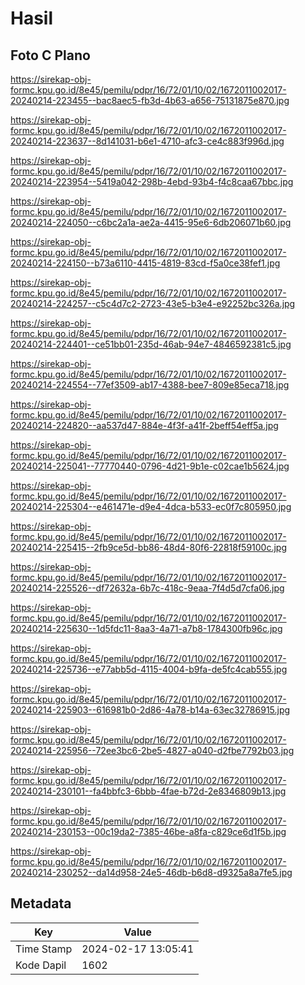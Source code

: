 # Hasil

## Foto C Plano

https://sirekap-obj-formc.kpu.go.id/8e45/pemilu/pdpr/16/72/01/10/02/1672011002017-20240214-223455--bac8aec5-fb3d-4b63-a656-75131875e870.jpg

https://sirekap-obj-formc.kpu.go.id/8e45/pemilu/pdpr/16/72/01/10/02/1672011002017-20240214-223637--8d141031-b6e1-4710-afc3-ce4c883f996d.jpg

https://sirekap-obj-formc.kpu.go.id/8e45/pemilu/pdpr/16/72/01/10/02/1672011002017-20240214-223954--5419a042-298b-4ebd-93b4-f4c8caa67bbc.jpg

https://sirekap-obj-formc.kpu.go.id/8e45/pemilu/pdpr/16/72/01/10/02/1672011002017-20240214-224050--c6bc2a1a-ae2a-4415-95e6-6db206071b60.jpg

https://sirekap-obj-formc.kpu.go.id/8e45/pemilu/pdpr/16/72/01/10/02/1672011002017-20240214-224150--b73a6110-4415-4819-83cd-f5a0ce38fef1.jpg

https://sirekap-obj-formc.kpu.go.id/8e45/pemilu/pdpr/16/72/01/10/02/1672011002017-20240214-224257--c5c4d7c2-2723-43e5-b3e4-e92252bc326a.jpg

https://sirekap-obj-formc.kpu.go.id/8e45/pemilu/pdpr/16/72/01/10/02/1672011002017-20240214-224401--ce51bb01-235d-46ab-94e7-4846592381c5.jpg

https://sirekap-obj-formc.kpu.go.id/8e45/pemilu/pdpr/16/72/01/10/02/1672011002017-20240214-224554--77ef3509-ab17-4388-bee7-809e85eca718.jpg

https://sirekap-obj-formc.kpu.go.id/8e45/pemilu/pdpr/16/72/01/10/02/1672011002017-20240214-224820--aa537d47-884e-4f3f-a41f-2beff54eff5a.jpg

https://sirekap-obj-formc.kpu.go.id/8e45/pemilu/pdpr/16/72/01/10/02/1672011002017-20240214-225041--77770440-0796-4d21-9b1e-c02cae1b5624.jpg

https://sirekap-obj-formc.kpu.go.id/8e45/pemilu/pdpr/16/72/01/10/02/1672011002017-20240214-225304--e461471e-d9e4-4dca-b533-ec0f7c805950.jpg

https://sirekap-obj-formc.kpu.go.id/8e45/pemilu/pdpr/16/72/01/10/02/1672011002017-20240214-225415--2fb9ce5d-bb86-48d4-80f6-22818f59100c.jpg

https://sirekap-obj-formc.kpu.go.id/8e45/pemilu/pdpr/16/72/01/10/02/1672011002017-20240214-225526--df72632a-6b7c-418c-9eaa-7f4d5d7cfa06.jpg

https://sirekap-obj-formc.kpu.go.id/8e45/pemilu/pdpr/16/72/01/10/02/1672011002017-20240214-225630--1d5fdc11-8aa3-4a71-a7b8-1784300fb96c.jpg

https://sirekap-obj-formc.kpu.go.id/8e45/pemilu/pdpr/16/72/01/10/02/1672011002017-20240214-225736--e77abb5d-4115-4004-b9fa-de5fc4cab555.jpg

https://sirekap-obj-formc.kpu.go.id/8e45/pemilu/pdpr/16/72/01/10/02/1672011002017-20240214-225903--616981b0-2d86-4a78-b14a-63ec32786915.jpg

https://sirekap-obj-formc.kpu.go.id/8e45/pemilu/pdpr/16/72/01/10/02/1672011002017-20240214-225956--72ee3bc6-2be5-4827-a040-d2fbe7792b03.jpg

https://sirekap-obj-formc.kpu.go.id/8e45/pemilu/pdpr/16/72/01/10/02/1672011002017-20240214-230101--fa4bbfc3-6bbb-4fae-b72d-2e8346809b13.jpg

https://sirekap-obj-formc.kpu.go.id/8e45/pemilu/pdpr/16/72/01/10/02/1672011002017-20240214-230153--00c19da2-7385-46be-a8fa-c829ce6d1f5b.jpg

https://sirekap-obj-formc.kpu.go.id/8e45/pemilu/pdpr/16/72/01/10/02/1672011002017-20240214-230252--da14d958-24e5-46db-b6d8-d9325a8a7fe5.jpg


## Metadata

| Key        | Value               |
| ---------- | ------------------- |
| Time Stamp | 2024-02-17 13:05:41 |
| Kode Dapil | 1602                |




